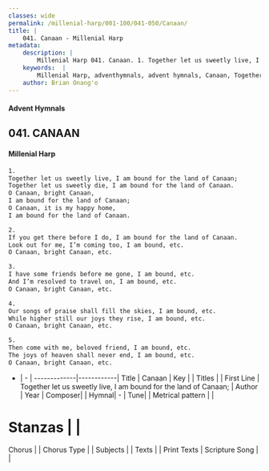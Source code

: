 ```yaml
---
classes: wide
permalink: /millenial-harp/001-100/041-050/Canaan/
title: |
    041. Canaan - Millenial Harp
metadata:
    description: |
        Millenial Harp 041. Canaan. 1. Together let us sweetly live, I am bound for the land of Canaan; Together let us sweetly die, I am bound for the land of Canaan. O Canaan, bright Canaan, I am bound for the land of Canaan; O Canaan, it is my happy home, I am bound for the land of Canaan.
    keywords:  |
        Millenial Harp, adventhymnals, advent hymnals, Canaan, Together let us sweetly live, I am bound for the land of Canaan; . 
    author: Brian Onang'o
---
```

#### Advent Hymnals
## 041. CANAAN
####  Millenial Harp
```txt
1. 
Together let us sweetly live, I am bound for the land of Canaan; 
Together let us sweetly die, I am bound for the land of Canaan. 
O Canaan, bright Canaan, 
I am bound for the land of Canaan; 
O Canaan, it is my happy home, 
I am bound for the land of Canaan.

2. 
If you get there before I do, I am bound for the land of Canaan. 
Look out for me, I’m coming too, I am bound, etc. 
O Canaan, bright Canaan, etc.

3. 
I have some friends before me gone, I am bound, etc. 
And I’m resolved to travel on, I am bound, etc. 
O Canaan, bright Canaan, etc.

4. 
Our songs of praise shall fill the skies, I am bound, etc. 
While higher still our joys they rise, I am bound, etc. 
O Canaan, bright Canaan, etc.

5. 
Then come with me, beloved friend, I am bound, etc. 
The joys of heaven shall never end, I am bound, etc. 
O Canaan, bright Canaan, etc.
```
- |   -  |
-------------|------------|
Title | Canaan |
Key |  |
Titles |  |
First Line | Together let us sweetly live, I am bound for the land of Canaan;  |
Author | 
Year | 
Composer|  |
Hymnal|  - |
Tune|  |
Metrical pattern | |
# Stanzas |  |
Chorus |  |
Chorus Type |  |
Subjects |  |
Texts |  |
Print Texts | 
Scripture Song |  |
    
